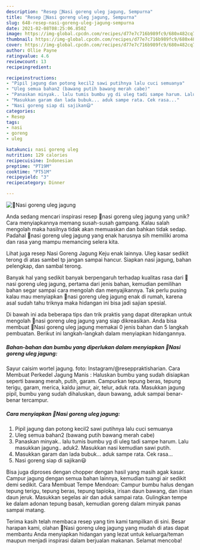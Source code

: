 ```yaml
---
description: "Resep 🍚Nasi goreng uleg jagung, Sempurna"
title: "Resep 🍚Nasi goreng uleg jagung, Sempurna"
slug: 648-resep-nasi-goreng-uleg-jagung-sempurna
date: 2021-02-08T08:25:06.850Z
image: https://img-global.cpcdn.com/recipes/d77e7c716b989fc9/680x482cq70/🍚nasi-goreng-uleg-jagung-foto-resep-utama.jpg
thumbnail: https://img-global.cpcdn.com/recipes/d77e7c716b989fc9/680x482cq70/🍚nasi-goreng-uleg-jagung-foto-resep-utama.jpg
cover: https://img-global.cpcdn.com/recipes/d77e7c716b989fc9/680x482cq70/🍚nasi-goreng-uleg-jagung-foto-resep-utama.jpg
author: Ollie Payne
ratingvalue: 4.6
reviewcount: 13
recipeingredient:

recipeinstructions:
- "Pipil jagung dan potong kecil2 sawi putihnya lalu cuci semuanya"
- "Uleg semua bahan2 (bawang putih bawang merah cabe)"
- "Panaskan minyak.. lalu tumis bumbu yg di uleg tadi sampe harum. Lalu masukkan jagung.. aduk2. Masukkan nasi kemudian sawi putih."
- "Masukkan garam dan lada bubuk... aduk sampe rata. Cek rasa..."
- "Nasi goreng siap di sajikan😃"
categories:
- Resep
tags:
- nasi
- goreng
- uleg

katakunci: nasi goreng uleg 
nutrition: 129 calories
recipecuisine: Indonesian
preptime: "PT19M"
cooktime: "PT51M"
recipeyield: "3"
recipecategory: Dinner

---
```



![🍚Nasi goreng uleg jagung](https://img-global.cpcdn.com/recipes/d77e7c716b989fc9/680x482cq70/🍚nasi-goreng-uleg-jagung-foto-resep-utama.jpg)

Anda sedang mencari inspirasi resep 🍚nasi goreng uleg jagung yang unik? Cara menyiapkannya memang susah-susah gampang. Kalau salah mengolah maka hasilnya tidak akan memuaskan dan bahkan tidak sedap. Padahal 🍚nasi goreng uleg jagung yang enak harusnya sih memiliki aroma dan rasa yang mampu memancing selera kita.

Lihat juga resep Nasi Goreng Jagung Keju enak lainnya. Uleg kasar sedikit terong di atas sambel tp jangan sampai hancur. Siapkan nasi jagung, bahan pelengkap, dan sambal terong.

Banyak hal yang sedikit banyak berpengaruh terhadap kualitas rasa dari 🍚nasi goreng uleg jagung, pertama dari jenis bahan, kemudian pemilihan bahan segar sampai cara mengolah dan menyajikannya. Tak perlu pusing kalau mau menyiapkan 🍚nasi goreng uleg jagung enak di rumah, karena asal sudah tahu triknya maka hidangan ini bisa jadi sajian spesial.


Di bawah ini ada beberapa tips dan trik praktis yang dapat diterapkan untuk mengolah 🍚nasi goreng uleg jagung yang siap dikreasikan. Anda bisa membuat 🍚Nasi goreng uleg jagung memakai 0 jenis bahan dan 5 langkah pembuatan. Berikut ini langkah-langkah dalam menyiapkan hidangannya.

<!--inarticleads1-->

##### Bahan-bahan dan bumbu yang diperlukan dalam menyiapkan 🍚Nasi goreng uleg jagung:



Sayur caisim wortel jagung. foto: Instagram/@reseppraktisharian. Cara Membuat Perkedel Jagung Manis : Haluskan bumbu yang sudah disiapkan seperti bawang merah, putih, garam. Campurkan tepung beras, tepung terigu, garam, merica, kaldu jamur, air, telur, aduk rata. Masukkan jagung pipil, bumbu yang sudah dihaluskan, daun bawang, aduk sampai benar-benar tercampur. 

<!--inarticleads2-->

##### Cara menyiapkan 🍚Nasi goreng uleg jagung:

1. Pipil jagung dan potong kecil2 sawi putihnya lalu cuci semuanya
1. Uleg semua bahan2 (bawang putih bawang merah cabe)
1. Panaskan minyak.. lalu tumis bumbu yg di uleg tadi sampe harum. Lalu masukkan jagung.. aduk2. Masukkan nasi kemudian sawi putih.
1. Masukkan garam dan lada bubuk... aduk sampe rata. Cek rasa...
1. Nasi goreng siap di sajikan😃


Bisa juga diproses dengan chopper dengan hasil yang masih agak kasar. Campur jagung dengan semua bahan lainnya, kemudian tuangi air sedikit demi sedikit. Cara Membuat Tempe Mendoan: Campur bumbu halus dengan tepung terigu, tepung beras, tepung tapioka, irisan daun bawang, dan irisan daun jeruk. Masukkan segelas air dan aduk sampai rata. Gulingkan tempe ke dalam adonan tepung basah, kemudian goreng dalam minyak panas sampai matang. 

Terima kasih telah membaca resep yang tim kami tampilkan di sini. Besar harapan kami, olahan 🍚Nasi goreng uleg jagung yang mudah di atas dapat membantu Anda menyiapkan hidangan yang lezat untuk keluarga/teman maupun menjadi inspirasi dalam berjualan makanan. Selamat mencoba!
